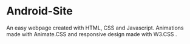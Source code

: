 # Android-Site
An easy webpage created with HTML, CSS and Javascript. Animations made with Animate.CSS and responsive design made with W3.CSS .
